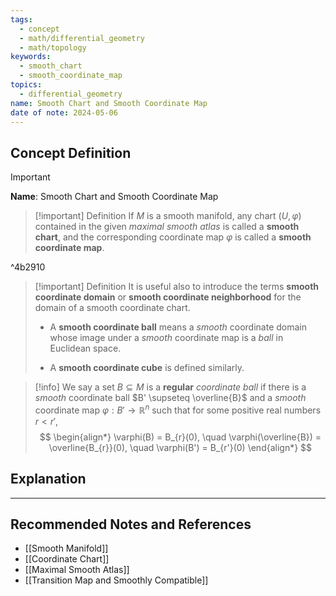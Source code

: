```yaml
---
tags:
  - concept
  - math/differential_geometry
  - math/topology
keywords:
  - smooth_chart
  - smooth_coordinate_map
topics:
  - differential_geometry
name: Smooth Chart and Smooth Coordinate Map
date of note: 2024-05-06
---
```


## Concept Definition

>[!important]
>**Name**: Smooth Chart and Smooth Coordinate Map

>[!important] Definition
>If $M$ is a smooth manifold, any chart $(U, \varphi)$ contained in the given *maximal smooth atlas* is called a **smooth chart**, and the corresponding coordinate map $\varphi$ is called a **smooth coordinate map**. 

^4b2910

>[!important] Definition
>It is useful also to introduce the terms **smooth coordinate domain** or **smooth coordinate neighborhood** for the domain of a smooth coordinate chart. 
>
>- A **smooth coordinate ball** means a *smooth* coordinate domain whose image under a *smooth* coordinate map is a *ball* in Euclidean space. 
>
>- A **smooth coordinate cube** is defined similarly.

>[!info]
>We say a set $B \subseteq M$ is a **regular** *coordinate ball* if there is a *smooth* coordinate ball $B' \supseteq \overline{B}$ and a *smooth* coordinate map $\varphi: B' \rightarrow \mathbb{R}^n$ such that for some positive real numbers $r < r'$,
> $$
> \begin{align*}
> \varphi(B) = B_{r}(0), \quad \varphi(\overline{B}) = \overline{B_{r}}(0), \quad \varphi(B') = B_{r'}(0)
> \end{align*}
> $$

## Explanation





-----------
##  Recommended Notes and References

- [[Smooth Manifold]]
- [[Coordinate Chart]]
- [[Maximal Smooth Atlas]]
- [[Transition Map and Smoothly Compatible]]